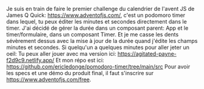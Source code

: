 Je suis en train de faire le premier challenge du calendrier de l'avent JS de James Q Quick: https://www.adventofjs.com/, c'est un podomoro timer dans lequel, tu peux éditer les minutes et secondes directement dans le timer.
J'ai décidé de gérer la durée dans un composant parent: App et le timer/formulaire, dans un composant Timer. Et je me casse les dents sévèrement dessus avec la mise à jour de la durée quand j'édite les champs minutes et secondes.
Si quelqu'un a quelques minutes pour aller jeter un oeil:
Tu peux aller jouer avec ma version ici: https://agitated-payne-f2d9c9.netlify.app/
Et mon répo est ici: https://github.com/ericledonge/pomodoro-timer/tree/main/src
Pour avoir les specs et une démo du produit final, il faut s'inscrire sur https://www.adventofjs.com/free.
